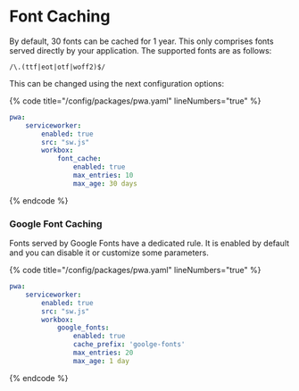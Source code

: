 # Font Caching

By default, 30 fonts can be cached for 1 year. This only comprises fonts served directly by your application. The supported fonts are as follows:

```regex
/\.(ttf|eot|otf|woff2)$/
```

This can be changed using the next configuration options:

{% code title="/config/packages/pwa.yaml" lineNumbers="true" %}
```yaml
pwa:
    serviceworker:
        enabled: true
        src: "sw.js"
        workbox:
            font_cache:
                enabled: true
                max_entries: 10
                max_age: 30 days
```
{% endcode %}

### Google Font Caching

Fonts served by Google Fonts have a dedicated rule. It is enabled by default and you can disable it or customize some parameters.

{% code title="/config/packages/pwa.yaml" lineNumbers="true" %}
```yaml
pwa:
    serviceworker:
        enabled: true
        src: "sw.js"
        workbox:
            google_fonts:
                enabled: true
                cache_prefix: 'goolge-fonts'
                max_entries: 20
                max_age: 1 day
```
{% endcode %}
